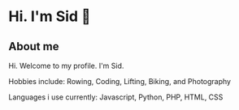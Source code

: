 # Hi. I'm Sid 👋
## About me
Hi. Welcome to my profile.
I'm Sid.

Hobbies include: Rowing, Coding, Lifting, Biking, and Photography

Languages i use currently: Javascript, Python, PHP, HTML, CSS

